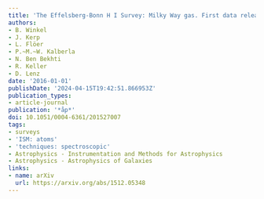 ```yaml
---
title: 'The Effelsberg-Bonn H I Survey: Milky Way gas. First data release'
authors:
- B. Winkel
- J. Kerp
- L. Flöer
- P.~M.~W. Kalberla
- N. Ben Bekhti
- R. Keller
- D. Lenz
date: '2016-01-01'
publishDate: '2024-04-15T19:42:51.866953Z'
publication_types:
- article-journal
publication: '*åp*'
doi: 10.1051/0004-6361/201527007
tags:
- surveys
- 'ISM: atoms'
- 'techniques: spectroscopic'
- Astrophysics - Instrumentation and Methods for Astrophysics
- Astrophysics - Astrophysics of Galaxies
links:
- name: arXiv
  url: https://arxiv.org/abs/1512.05348
---
```

